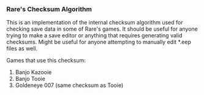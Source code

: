### Rare's Checksum Algorithm

This is an implementation of the internal checksum algorithm used for checking save data in some of Rare's games. It should be useful for anyone trying to make a save editor or anything that requires generating valid checksums. Might be useful for anyone attempting to manually edit *.eep files as well.

Games that use this checksum:

1. Banjo Kazooie
2. Banjo Tooie
3. Goldeneye 007 (same checksum as Tooie)
